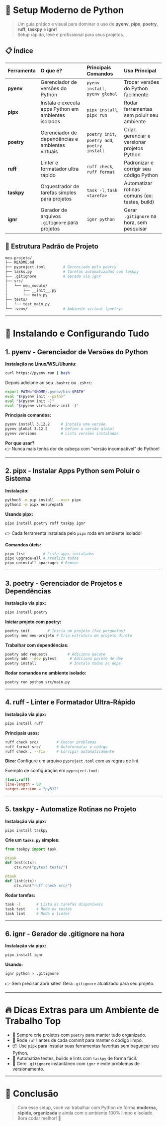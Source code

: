 # 🐍 Setup Moderno de Python

> Um guia prático e visual para dominar o uso de **pyenv**, **pipx**, **poetry**, **ruff**, **taskpy** e **ignr**!  
> Setup rápido, leve e profissional para seus projetos.

## 📋 Índice

| Ferramenta | O que é? | Principais Comandos | Uso Principal |
|:---|:---|:---|:---|
| **pyenv** | Gerenciador de versões do Python | `pyenv install`, `pyenv global` | Trocar versões do Python facilmente |
| **pipx** | Instala e executa apps Python em ambientes isolados | `pipx install`, `pipx run` | Rodar ferramentas sem poluir seu ambiente |
| **poetry** | Gerenciador de dependências e ambientes virtuais | `poetry init`, `poetry add`, `poetry install` | Criar, gerenciar e versionar projetos Python |
| **ruff** | Linter e formatador ultra rápido | `ruff check`, `ruff format` | Padronizar e corrigir seu código Python |
| **taskpy** | Orquestrador de tarefas simples para projetos | `task -l`, `task <tarefa>` | Automatizar rotinas comuns (ex: testes, build) |
| **ignr** | Gerador de arquivos `.gitignore` para projetos | `ignr python` | Gerar `.gitignore` na hora, sem pesquisar |

## 📁 Estrutura Padrão de Projeto

```bash
meu-projeto/
├── README.md
├── pyproject.toml        # Gerenciado pelo poetry
├── tasks.py              # Tarefas automatizadas com taskpy
├── .gitignore            # Gerado via ignr
├── src/
│   └── meu_modulo/
│       ├── __init__.py
│       └── main.py
├── tests/
│   └── test_main.py
└── .venv/                # Ambiente virtual (poetry)
```

---

# 🚀 Instalando e Configurando Tudo

## 1. pyenv - Gerenciador de Versões do Python

**Instalação no Linux/WSL/Ubuntu:**
```bash
curl https://pyenv.run | bash
```

Depois adicione ao seu `.bashrc` ou `.zshrc`:
```bash
export PATH="$HOME/.pyenv/bin:$PATH"
eval "$(pyenv init --path)"
eval "$(pyenv init -)"
eval "$(pyenv virtualenv-init -)"
```

**Principais comandos:**
```bash
pyenv install 3.12.2     # Instala uma versão
pyenv global 3.12.2      # Define a versão global
pyenv versions           # Lista versões instaladas
```

**Por que usar?**  
👉 Nunca mais tenha dor de cabeça com "versão incompatível" de Python!

---

## 2. pipx - Instalar Apps Python sem Poluir o Sistema

**Instalação:**
```bash
python3 -m pip install --user pipx
python3 -m pipx ensurepath
```

**Usando pipx:**
```bash
pipx install poetry ruff taskpy ignr
```

👉 Cada ferramenta instalada pelo `pipx` roda em ambiente isolado!

**Comandos úteis:**
```bash
pipx list        # Lista apps instalados
pipx upgrade-all # Atualiza todos
pipx uninstall <package> # Remove
```

---

## 3. poetry - Gerenciador de Projetos e Dependências

**Instalação via pipx:**
```bash
pipx install poetry
```

**Iniciar projeto com poetry:**
```bash
poetry init        # Inicia um projeto (faz perguntas)
poetry new meu-projeto # Cria estrutura de projeto direto
```

**Trabalhar com dependências:**
```bash
poetry add requests         # Adiciona pacote
poetry add --dev pytest      # Adiciona pacote de dev
poetry install               # Instala todas as deps
```

**Rodar comandos no ambiente isolado:**
```bash
poetry run python src/main.py
```

---

## 4. ruff - Linter e Formatador Ultra-Rápido

**Instalação via pipx:**
```bash
pipx install ruff
```

**Principais usos:**
```bash
ruff check src/        # Checar problemas
ruff format src/       # Autoformatar o código
ruff check . --fix     # Corrigir automaticamente
```

**Dica:** Configure um arquivo `pyproject.toml` com as regras de lint.

Exemplo de configuração em `pyproject.toml`:
```toml
[tool.ruff]
line-length = 88
target-version = "py312"
```

---

## 5. taskpy - Automatize Rotinas no Projeto

**Instalação via pipx:**
```bash
pipx install taskpy
```

**Crie um `tasks.py` simples:**
```python
from taskpy import task

@task
def test(ctx):
    ctx.run("pytest tests/")

@task
def lint(ctx):
    ctx.run("ruff check src/")
```

**Rodar tarefas:**
```bash
task -l       # Lista as tarefas disponíveis
task test     # Roda os testes
task lint     # Roda o linter
```

---

## 6. ignr - Gerador de .gitignore na hora

**Instalação via pipx:**
```bash
pipx install ignr
```

**Usando:**
```bash
ignr python > .gitignore
```

👉 Sem precisar abrir sites! Gera `.gitignore` atualizado para seu projeto.

---

# 🔥 Dicas Extras para um Ambiente de Trabalho Top

- 🚀 Sempre crie projetos com `poetry` para manter tudo organizado.
- 🧹 Rode `ruff` antes de cada commit para manter o código limpo.
- 📦 Use `pipx` para instalar suas ferramentas favoritas sem bagunçar seu Python.
- 🔄 Automatize testes, builds e lints com `taskpy` de forma fácil.
- 🧾 Gere `.gitignore` instantâneo com `ignr` e evite problemas de versionamento.

---

# 🏁 Conclusão

> Com esse setup, você vai trabalhar com Python de forma **moderna, rápida, organizada** e ainda com o ambiente 100% limpo e isolado.  
> Bora codar melhor! 🚀
